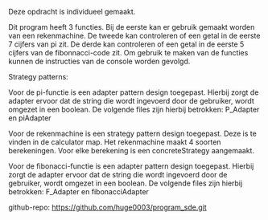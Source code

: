 Deze opdracht is individueel gemaakt.

Dit program heeft 3 functies. Bij de eerste kan er gebruik gemaakt worden van een rekenmachine. 
De tweede kan controleren of een getal in de eerste 7 cijfers van pi zit. 
De derde kan controleren of een getal in de eerste 5 cijfers van de fibonnacci-code zit. 
Om gebruik te maken van de functies kunnen de instructies van de console worden gevolgd.

Strategy patterns:

Voor de pi-functie is een adapter pattern design toegepast. 
Hierbij zorgt de adapter ervoor dat de string die wordt ingevoerd door de gebruiker, wordt omgezet in een boolean.
De volgende files zijn hierbij betrokken: P_Adapter en piAdapter

Voor de rekenmachine is een strategy pattern design toegepast. 
Deze is te vinden in de calculator map. Het rekenmachine maakt 4 soorten berekeningen. 
Voor elke berekening is een concreteStrategy aangemaakt.

Voor de fibonacci-functie is een adapter pattern design toegepast. 
Hierbij zorgt de adapter ervoor dat de string die wordt ingevoerd door de gebruiker, wordt omgezet in een boolean. 
De volgende files zijn hierbij betrokken: F_Adapter en fibonacciAdapter

github-repo: https://github.com/huge0003/program_sde.git

